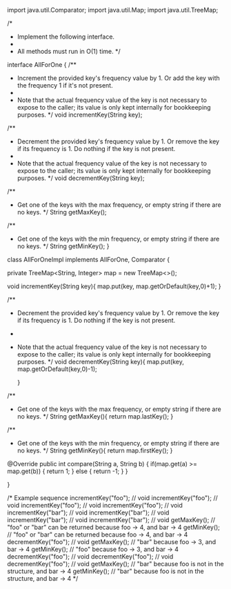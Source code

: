 import java.util.Comparator;
import java.util.Map;
import java.util.TreeMap;

/*
* Implement the following interface.
*
* All methods must run in O(1) time.
  */

interface AllForOne {
/**
* Increment the provided key's frequency value by 1.  Or add the key with the frequency 1 if it's not present.
*
* Note that the actual frequency value of the key is not necessary to expose to the caller; its value is only kept internally for bookkeeping purposes.
  */
  void incrementKey(String key);

/**
* Decrement the provided key's frequency value by 1.  Or remove the key if its frequency is 1.  Do nothing if the key is not present.
*
* Note that the actual frequency value of the key is not necessary to expose to the caller; its value is only kept internally for bookkeeping purposes.
  */
  void decrementKey(String key);

/**
* Get one of the keys with the max frequency, or empty string if there are no keys.
  */
  String getMaxKey();

/**
* Get one of the keys with the min frequency, or empty string if there are no keys.
  */
  String getMinKey();
  }

class AllForOneImpl<String> implements AllForOne, Comparator<String> {

private TreeMap<String, Integer> map = new TreeMap<>();

void incrementKey(String key){
map.put(key, map.getOrDefault(key,0)+1);
}

/**
* Decrement the provided key's frequency value by 1.  Or remove the key if its frequency is 1.  Do nothing if the key is not present.
*
* Note that the actual frequency value of the key is not necessary to expose to the caller; its value is only kept internally for bookkeeping purposes.
  */
  void decrementKey(String key){
  map.put(key, map.getOrDefault(key,0)-1);

    }

/**
* Get one of the keys with the max frequency, or empty string if there are no keys.
  */
  String getMaxKey(){
  return map.lastKey();
  }

/**
* Get one of the keys with the min frequency, or empty string if there are no keys.
  */
  String getMinKey(){
  return map.firstKey();
  }

@Override
public int  compare(String a, String b) {
if(map.get(a) >= map.get(b)) {
return 1;
} else {
return -1;
}
}

}


/* Example sequence
incrementKey("foo"); // void
incrementKey("foo"); // void
incrementKey("foo"); // void
incrementKey("foo"); // void
incrementKey("bar"); // void
incrementKey("bar"); // void
incrementKey("bar"); // void
incrementKey("bar"); // void
getMaxKey(); // "foo" or "bar" can be returned because foo -> 4, and bar -> 4
getMinKey(); // "foo" or "bar" can be returned because foo -> 4, and bar -> 4
decrementKey("foo"); // void
getMaxKey(); // "bar" because foo -> 3, and bar -> 4
getMinKey(); // "foo" because foo -> 3, and bar -> 4
decrementKey("foo"); // void
decrementKey("foo"); // void
decrementKey("foo"); // void
getMaxKey(); // "bar" because foo is not in the structure, and bar -> 4
getMinKey(); // "bar" because foo is not in the structure, and bar -> 4
*/